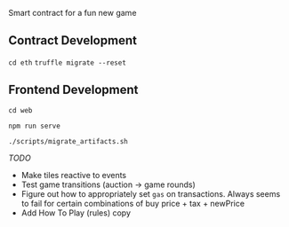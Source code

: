 Smart contract for a fun new game

## Contract Development
`cd eth`
`truffle migrate --reset`

## Frontend Development
`cd web`

`npm run serve`

`./scripts/migrate_artifacts.sh`

_TODO_

- Make tiles reactive to events
- Test game transitions (auction -> game rounds)
- Figure out how to appropriately set `gas` on transactions. Always seems to fail for certain combinations of buy price + tax + newPrice
- Add How To Play (rules) copy
